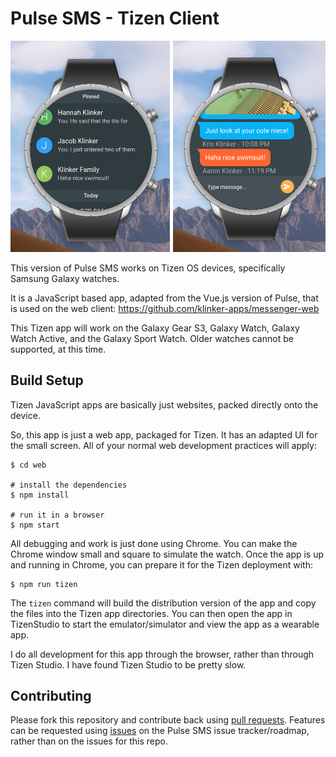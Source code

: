 # Pulse SMS - Tizen Client

<div style="text-align:center"><img src="artwork/header.png" /></div>

This version of Pulse SMS works on Tizen OS devices, specifically Samsung Galaxy watches.

It is a JavaScript based app, adapted from the Vue.js version of Pulse, that is used on the web client: https://github.com/klinker-apps/messenger-web

This Tizen app will work on the Galaxy Gear S3, Galaxy Watch, Galaxy Watch Active, and the Galaxy Sport Watch. Older watches cannot be supported, at this time.

## Build Setup

Tizen JavaScript apps are basically just websites, packed directly onto the device.

So, this app is just a web app, packaged for Tizen. It has an adapted UI for the small screen. All of your normal web development practices will apply:

```
$ cd web

# install the dependencies
$ npm install

# run it in a browser
$ npm start
```

All debugging and work is just done using Chrome. You can make the Chrome window small and square to simulate the watch. Once the app is up and running in Chrome, you can prepare it for the Tizen deployment with:

```
$ npm run tizen
```

The `tizen` command will build the distribution version of the app and copy the files into the Tizen app directories. You can then open the app in TizenStudio to start the emulator/simulator and view the app as a wearable app.

I do all development for this app through the browser, rather than through Tizen Studio. I have found Tizen Studio to be pretty slow.

## Contributing

Please fork this repository and contribute back using [pull requests](https://github.com/klinker-apps/messenger-tizen/pulls). Features can be requested using [issues](https://github.com/klinker-apps/messenger-issues/issues) on the Pulse SMS issue tracker/roadmap, rather than on the issues for this repo.
